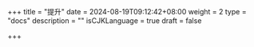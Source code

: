 +++
title = "提升"
date = 2024-08-19T09:12:42+08:00
weight = 2
type = "docs"
description = ""
isCJKLanguage = true
draft = false

+++

